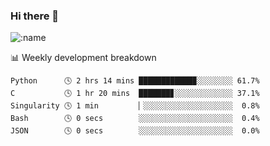 ### Hi there 👋

<!--
**lv2020/lv2020** is a ✨ _special_ ✨ repository because its `README.md` (this file) appears on your GitHub profile.

Here are some ideas to get you started:

- 🔭 I’m currently working on ...
- 🌱 I’m currently learning ...
- 👯 I’m looking to collaborate on ...
- 🤔 I’m looking for help with ...
- 💬 Ask me about ...
- 📫 How to reach me: ...
- 😄 Pronouns: ...
- ⚡ Fun fact: ...
-->
![:name](https://count.getloli.com/get/@:lv2020)
 <!-- waka-box start -->
📊 Weekly development breakdown
```text
Python      🕓 2 hrs 14 mins ████████████▉░░░░░░░░ 61.7%
C           🕓 1 hr 20 mins  ███████▊░░░░░░░░░░░░░ 37.1%
Singularity 🕓 1 min         ▏░░░░░░░░░░░░░░░░░░░░  0.8%
Bash        🕓 0 secs        ░░░░░░░░░░░░░░░░░░░░░  0.4%
JSON        🕓 0 secs        ░░░░░░░░░░░░░░░░░░░░░  0.0%
```
<!-- Powered by https://github.com/YouEclipse/waka-box-go . -->
<!-- waka-box end -->
